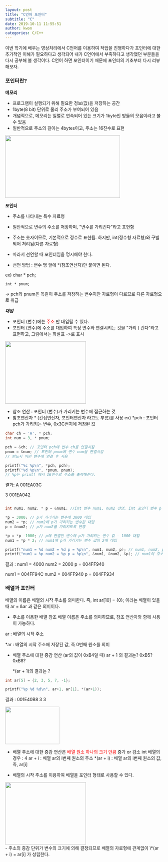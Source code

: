 ```yaml
---
layout: post
title: "C언어 포인터"
subtitle: "C"
date: 2019-10-11 11:55:51
author: kwon
categories: C/C++
---
```

이번 학기에 배우는 영상처리에서 C언어를 이용하여 작업을 진행하다가 포인터에 대한 추가적인 이해가 필요하다고 생각되어 내가 C언어에서 부족하다고 생각했던 부분들을 다시 공부해 볼 생각이다. C언어 하면 포인터이기 때문에 포인터의 기초부터 다시 리뷰해보자.

### 포인터란?
**메모리**
- 프로그램이 실행되기 위해 필요한 정보(값)을 저장하는 공간
- 1byte(8 bit) 단위로 물리 주소가 부여되어 있음
- 개념적으로, 메모리는 일렬로 연속되어 있는 크기가 1byte인 방들의 모음이라고 볼 수 있음
- 일반적으로 주소의 길이는 4bytes이고, 주소는 16진수로 표현

<div style="width: 90%; height: 200px;">
    <img src="https://kyu9341.github.io/assets/cpointer1.png" style="width: 90%
    ; height: 200px;">
</div>

**포인터**
- 주소를 나타내는 특수 자료형
- 일반적으로 변수의 주소를 저장하며, "변수를 가리킨다"라고 표현함
- 주소는 숫자이므로, 기본적으로 정수로 표현됨. 하지만, int(정수형 자료형)와 구별되어 처리됨(다른 자료형)
- 따라서 선언할 때 포인터임을 명시해야 한다.

- 선언 방법 : 변수 명 앞에 \*(참조연산자)만 붙이면 된다.

ex) char * pch;

    int * pnum;

-> pch와 pnum은 똑같이 주소를 저장하는 변수지만 자료형이 다르므로 다른 자료형으로 취급



***대입***
- 포인터 (변수)에는 <span style="color:red">주소</span>
만 대입될 수 있다.
- 포인터 (변수)에 주소를 대입하여 특정 변수와 연결시키는 것을 "가리ㅣ킨다"라고 표현하고, 그림에서는 화살표 ->로 표시

<div style="width: 80%; height: 200px;">
    <img src="https://kyu9341.github.io/assets/cpointer2.png" style="width: 80%
    ; height: 200px;">
</div>

- 참조 연산 : 포인터 (변수)가 가리키는 변수에 접근하는 것
- 참조연산자 * (간접연산자, 포인터연산자 라고도 부름)를 사용
ex) \*pch : 포인터 pch가 가리키는 변수, 0x3C번지에 저장된 값

```c
char ch = 'A', * pch;
int num = 3, * pnum;

pch = &ch; // 포인터 pch에 변수 ch를 연결시킴
pnum = &num; // 포인터 pnum에 변수 num을 연결시킴
// 반드시 어던 변수에 연결 후 사용

printf("%c %p\n", *pch, pch);
printf("%d %p\n", *pnum, pnum);
// %p는 printf 에서 16진수로 주소를 출력해준다.
```

결과:
  A 001EA03C

  3 001EA042

```c

int num1, num2, * p = &num1; //int 변수 num1, num2 선언, int 포인터 변수 p 선언 및 num1의 주소로 초기화

*p = 3000; // p가 가리키는 변수에 3000 대입
num2 = *p; // num2에 p가 가리키는 변수값 대입
p = &num2; // p가 num2를 가리키도록 변경

*p = *p -1000; // p에 연결된 변수에 p가 가리키는 변수 값 – 1000 대입
num1 = *p * 2; // num1에 p가 가리키는 변수 값의 2배 대입

printf("num1 = %d num2 = %d p = %p\n", num1, num2, p); // num1, num2, p를 출력핚다.
printf("num1 = %p num2 = %p p = %p\n", &num1, &num2, &p); // num1의 주소, num2의 주소, p의 주소를 출력핚다

```

결과 :
num1 = 4000 num2 = 2000 p = 004FF940

num1 = 004FF94C num2 = 004FF940 p = 004FF934

### 배열과 포인터
배열의 이름은 배열의 시작 주소를 의미한다. 즉, int ar[10] = {0}; 이라는 배열이 있을때 ar = &ar 과 같은 의미이다.

- 주소를 이용한 배열 참조
배열 이름은 주소를 의미하므로, 참조 연산자와 함께 사용이 가능하다.

ar : 배열의 시작 주소

\*ar : 배열의 시작 주소에 저장된 값, 즉 0번째 원소를 의미

- 배열 주소에 대한 증감 연산 (ar의 값이 0xB4일 때)
  ar + 1 의 결과는? 0xB5? 0xB8?

  \*(ar + 1)의 결과는 ?

```c
int ar[5] = {2, 3, 5, 7, -1};

printf("%p %d %d\n", ar+1, ar[1], *(ar+1));

```
결과 : 001E40B8 3 3

<div style="width: 70%; height: 120px;">
    <img src="https://kyu9341.github.io/assets/cpointer.png" style="width: 70%
    ; height: 120px;">
</div>

- 배열 주소에 대한 증감 연산은  <span style="color:red">배열 원소 하나의 크기 만큼</span> 증가 or 감소
int 배열의 경우 : 4
ar + i : 배열 ar의 i번째 원소의 주소
\*(ar + i) : 배열 ar의 i번째 원소의 값, 즉, ar[i]

- 배열의 시작 주소를 이용하여 배열을 포인터 형태로 사용할 수 있다.
<div style="width: 80%; height: 200px;">
<img src="https://kyu9341.github.io/assets/cpointer3.png" style="width: 80%
; height: 200px;">
</div>
- 주소의 증감 단위가 변수의 크기에 의해 결정되므로 배열의 자료형에 관계없이 \*(ar + i) = ar[i] 가 성립한다.
